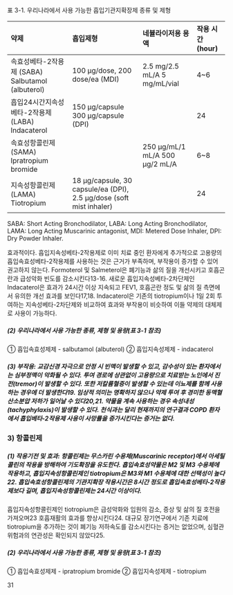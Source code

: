 표 3-1. 우리나라에서 사용 가능한 흡입기관지확장제 종류 및 제형

| 약제                           | 흡입제형                             | 네뷸라이저용 용액                    | 작용 시간(hour) |
| :----------------------------- | :----------------------------------- | :----------------------------------- | :-------------- |
| 속효성베타-2작용제 (SABA) Salbutamol (albuterol) | 100 μg/dose, 200 dose/ea (MDI)       | 2.5 mg/2.5 mL/A 5 mg/mL/vial         | 4~6             |
| 흡입24시간지속성베타-2작용제 (LABA) Indacaterol | 150 μg/capsule 300 μg/capsule (DPI) |                                      | 24              |
| 속효성항콜린제 (SAMA) Ipratropium bromide |                                      | 250 μg/mL/1 mL/A 500 μg/2 mL/A       | 6~8             |
| 지속성항콜린제 (LAMA) Tiotropium | 18 μg/capsule, 30 capsule/ea (DPI), 2.5 μg/dose (soft mist inhaler) |                                      | 24              |

SABA: Short Acting Bronchodilator, LABA: Long Acting Bronchodilator, LAMA: Long Acting Muscarinic antagonist, MDI: Metered Dose Inhaler, DPI: Dry Powder Inhaler.

효과적이다. 흡입지속성베타-2작용제로 이미 치료 중인 환자에게 추가적으로 고용량의 흡입속효성베타-2작용제를 사용하는 것은 근거가 부족하며, 부작용이 증가할 수 있어 권고하지 않는다. Formoterol 및 Salmeterol은 폐기능과 삶의 질을 개선시키고 호흡곤란과 급성악화 빈도를 감소시킨다13-16. 새로운 흡입지속성베타-2차단제인 Indacaterol은 효과가 24시간 이상 지속되고 FEV1, 호흡곤란 정도 및 삶의 질 측면에서 유의한 개선 효과를 보인다17,18. Indacaterol은 기존의 tiotropium이나 1일 2회 투여하는 지속성베타-2차단제와 비교하여 효과와 부작용이 비슷하여 이들 약제의 대체제로 사용이 가능하다.

##### (2) 우리나라에서 사용 가능한 종류, 제형 및 용량(표 3-1 참조)
① 흡입속효성제제 - salbutamol (albuterol)
② 흡입지속성제제 - indacaterol

##### (3) 부작용: 교감신경 자극으로 안정 시 빈맥이 발생할 수 있고, 감수성이 있는 환자에서는 심부정맥이 악화될 수 있다. 투여 경로에 상관없이 고용량으로 치료받는 노인에서 진전(tremor)이 발생할 수 있다. 또한 저칼륨혈증이 발생할 수 있는데 이뇨제를 함께 사용하는 경우에 더 발생한다19. 임상적 의미는 명확하지 않으나 약제 투여 후 경미한 동맥혈 산소분압 저하가 일어날 수 있다20,21. 약물을 계속 사용하는 경우 속성내성(tachyphylaxis)이 발생할 수 있다. 천식과는 달리 현재까지의 연구결과 COPD 환자에서 흡입베타-2작용제 사용이 사망률을 증가시킨다는 증거는 없다.

### 3) 항콜린제
##### (1) 작용기전 및 효과: 항콜린제는 무스카린 수용체(Muscarinic receptor)에서 아세틸콜린의 작용을 방해하여 기도확장을 유도한다. 흡입속효성약물은 M2 및 M3 수용체에 작용하고, 흡입지속성항콜린제인 tiotropium은 M3와 M1 수용체에 대한 선택성이 높다22. 흡입속효성항콜린제의 기관지확장 작용시간은 8시간 정도로 흡입속효성베타-2작용제보다 길며, 흡입지속성항콜린제는 24시간 이상이다.
흡입지속성항콜린제인 tiotropium은 급성악화와 입원의 감소, 증상 및 삶의 질 호전을 가져오며23 호흡재활의 효과를 향상시킨다24. 대규모 장기연구에서 기존 치료에 tiotropium을 추가하는 것이 폐기능 저하속도를 감소시킨다는 증거는 없었으며, 심혈관 위험과의 연관성은 확인되지 않았다25.

##### (2) 우리나라에서 사용 가능한 종류, 제형 및 용량(표 3-1 참조)
① 흡입속효성제제 - ipratropium bromide
② 흡입지속성제제 - tiotropium

<PAGE>31